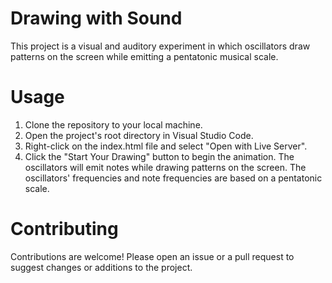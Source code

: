 # Drawing with Sound
This project is a visual and auditory experiment in which oscillators draw patterns on the screen while emitting a pentatonic musical scale.

# Usage
1. Clone the repository to your local machine.
2. Open the project's root directory in Visual Studio Code.
3. Right-click on the index.html file and select "Open with Live Server".
4. Click the "Start Your Drawing" button to begin the animation. The oscillators will emit notes while drawing patterns on the screen. The oscillators' frequencies and note frequencies are based on a pentatonic scale.

# Contributing
Contributions are welcome! Please open an issue or a pull request to suggest changes or additions to the project.




